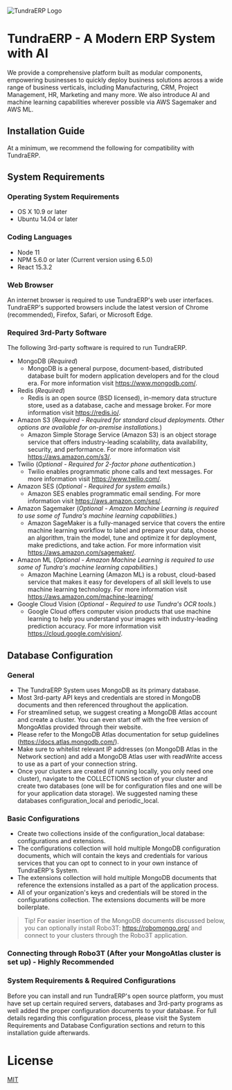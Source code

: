 ![TundraERP Logo](https://files.readme.io/f5b1faf-Picture6.png)

# TundraERP - A Modern ERP System with AI
We provide a comprehensive platform built as modular components, empowering businesses to quickly deploy business solutions across a wide range of business verticals, including Manufacturing, CRM, Project Management, HR, Marketing and many more. We also introduce AI and machine learning capabilities wherever possible via AWS Sagemaker and AWS ML.

## Installation Guide

At a minimum, we recommend the following for compatibility with TundraERP.

## System Requirements

### Operating System Requirements
  - OS X 10.9 or later
  - Ubuntu 14.04 or later

### Coding Languages
  - Node 11
  - NPM 5.6.0 or later (Current version using 6.5.0)
  - React 15.3.2

### Web Browser
An internet browser is required to use TundraERP's web user interfaces. TundraERP's supported browsers include the latest version of Chrome (recommended), Firefox, Safari, or Microsoft Edge.    

### Required 3rd-Party Software
The following 3rd-party software is required to run TundraERP.
  - MongoDB (*Required*)
    - MongoDB is a general purpose, document-based, distributed database built for modern application developers and for the cloud era. For more information visit https://www.mongodb.com/.
  - Redis (*Required*)
    - Redis is an open source (BSD licensed), in-memory data structure store, used as a database, cache and message broker. For more information visit https://redis.io/.
  - Amazon S3 (*Required - Required for standard cloud deployments. Other options are available for on-premise installations.*)
    - Amazon Simple Storage Service (Amazon S3) is an object storage service that offers industry-leading scalability, data availability, security, and performance. For more information visit https://aws.amazon.com/s3/.
  - Twilio (*Optional - Required for 2-factor phone authentication.*)
    - Twilio enables programmatic phone calls and text messages. For more information visit https://www.twilio.com/.
  - Amazon SES (*Optional - Required for system emails.*)
    - Amazon SES enables programmatic email sending. For more information visit https://aws.amazon.com/ses/.
  - Amazon Sagemaker (*Optional - Amazon Machine Learning is required to use some of Tundra's machine learning capabilities.*)
    - Amazon SageMaker is a fully-managed service that covers the entire machine learning workflow to label and prepare your data, choose an algorithm, train the model, tune and optimize it for deployment, make predictions, and take action. For more information visit https://aws.amazon.com/sagemaker/.
  - Amazon ML (*Optional - Amazon Machine Learning is required to use some of Tundra's machine learning capabilities.*)
    - Amazon Machine Learning (Amazon ML) is a robust, cloud-based service that makes it easy for developers of all skill levels to use machine learning technology. For more information visit https://aws.amazon.com/machine-learning/
  - Google Cloud Vision (*Optional - Required to use Tundra's OCR tools.*)
    - Google Cloud offers computer vision products that use machine learning to help you understand your images with industry-leading prediction accuracy. For more information visit https://cloud.google.com/vision/.

## Database Configuration

### General
  - The TundraERP System uses MongoDB as its primary database.
  - Most 3rd-party API keys and credentials are stored in MongoDB documents and then referenced throughout the application.
  - For streamlined setup, we suggest creating a MongoDB Atlas account and create a cluster. You can even start off with the free version of MongoAtlas provided through their website.
  - Please refer to the MongoDB Atlas documentation for setup guidelines (https://docs.atlas.mongodb.com/).
  - Make sure to whitelist relevant IP addresses (on MongoDB Atlas in the Network section) and add a MongoDB Atlas user with readWrite access to use as a part of your connection string.
  - Once your clusters are created (if running locally, you only need one cluster), navigate to the COLLECTIONS section of your cluster and create two databases (one will be for configuration files and one will be for your application data storage). We suggested naming these databases configuration_local and periodic_local.

### Basic Configurations
  - Create two collections inside of the configuration_local database: configurations and extensions.
  - The configurations collection will hold multiple MongoDB configuration documents, which will contain the keys and credentials for various services that you can opt to connect to in your own instance of TundraERP's System.
  - The extensions collection will hold multiple MongoDB documents that reference the extensions installed as a part of the application process.
  - All of your organization's keys and credentials will be stored in the configurations collection. The extensions documents will be more boilerplate.

  > Tip!
  For easier insertion of the MongoDB documents discussed below, you can optionally install Robo3T: https://robomongo.org/ and connect to your clusters through the Robo3T application.

### Connecting through Robo3T (After your MongoAtlas cluster is set up) - Highly Recommended


### System Requirements & Required Configurations

Before you can install and run TundraERP's open source platform, you must have set up certain required servers, databases and 3rd-party programs as well added the proper configuration documents to your database. For full details regarding this configuration process, please visit the System Requirements and Database Configuration sections and return to this installation guide afterwards.



# License

[MIT](LICENSE)
